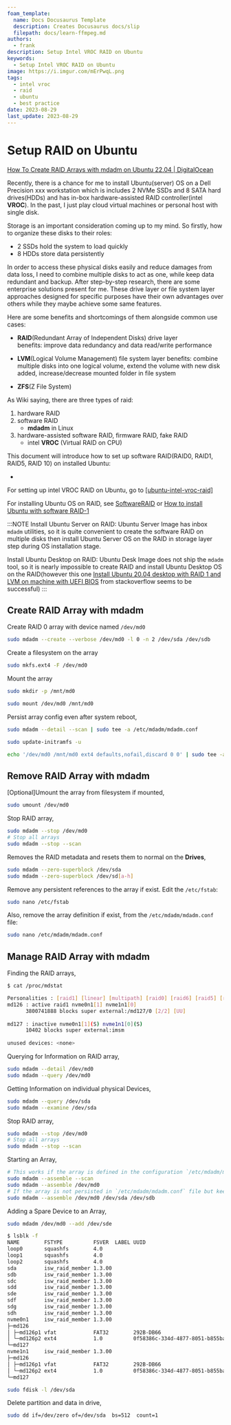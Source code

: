 ```yaml
---
foam_template:
  name: Docs Docusaurus Template
  description: Creates Docusaurus docs/slip
  filepath: docs/learn-ffmpeg.md
authors:
  - frank
description: Setup Intel VROC RAID on Ubuntu
keywords:
  - Setup Intel VROC RAID on Ubuntu
image: https://i.imgur.com/mErPwqL.png
tags:
  - intel vroc
  - raid
  - ubuntu
  - best practice
date: 2023-08-29
last_update: 2023-08-29
---
```


# Setup RAID on Ubuntu

[How To Create RAID Arrays with mdadm on Ubuntu 22.04  | DigitalOcean](https://www.digitalocean.com/community/tutorials/how-to-create-raid-arrays-with-mdadm-on-ubuntu-22-04)

Recently, there is a chance for me to install Ubuntu(server) OS on a Dell Precision xxx workstation which is includes 2 NVMe SSDs and 8 SATA hard drives(HDDs) and has in-box hardware-assisted RAID controller(intel **VROC**). In the past, I just play cloud virtual machines or personal host with single disk.

Storage is an important consideration coming up to my mind. So firstly, how to organize these disks to their roles:

- 2 SSDs hold the system to load quickly
- 8 HDDs store data persistently

In order to access these physical disks easily and reduce damages from data loss, I need to combine multiple disks to act as one, while keep data redundant and backup. After step-by-step research, there are some enterprise solutions present for me. These drive layer or file system layer approaches designed for specific purposes have their own advantages over others while they maybe achieve some same features.

Here are some benefits and shortcomings of them alongside common use cases:

- **RAID**(Redundant Array of Independent Disks)
drive layer  
benefits: improve data redundancy and data read/write performance

- **LVM**(Logical Volume Management)
file system layer
benefits: combine multiple disks into one logical volume, extend the volume with new disk added, increase/decrease mounted folder in file system

- **ZFS**(Z File System)

As Wiki saying, there are three types of raid:

1. hardware RAID
2. software RAID
   - **mdadm** in Linux
3. hardware-assisted software RAID, firmware RAID, fake RAID
   - intel **VROC** (Virtual RAID on CPU)

This document will introduce how to set up software RAID(RAID0, RAID1, RAID5, RAID 10) on installed Ubuntu:

- 

For setting up intel VROC RAID on Ubuntu, go to [[ubuntu-intel-vroc-raid]](./ubuntu-intel-vroc-raid.md)

For installing Ubuntu OS on RAID, see [SoftwareRAID](https://help.ubuntu.com/community/Installation/SoftwareRAID) or [How to install Ubuntu with software RAID-1](https://www.servers.com/support/knowledge/linux-administration/how-to-install-ubuntu-with-software-raid-1)

:::NOTE
Install Ubuntu Server on RAID:
Ubuntu Server Image has inbox `mdadm` utilities, so it is quite convenient to create the software RAID on multiple disks then install Ubuntu Server OS on the RAID in storage layer step during OS installation stage.

Install Ubuntu Desktop on RAID:
Ubuntu Desk Image does not ship the `mdadm` tool, so it is nearly impossible to create RAID and install Ubuntu Desktop OS on the RAID(however this one [Install Ubuntu 20.04 desktop with RAID 1 and LVM on machine with UEFI BIOS](https://askubuntu.com/questions/1299978/install-ubuntu-20-04-desktop-with-raid-1-and-lvm-on-machine-with-uefi-bios) from stackoverflow seems to be successful)
:::

## Create RAID Array with mdadm

Create RAID 0 array with device named `/dev/md0`

```sh
sudo mdadm --create --verbose /dev/md0 -l 0 -n 2 /dev/sda /dev/sdb
```

Create a filesystem on the array

```sh
sudo mkfs.ext4 -F /dev/md0
```

Mount the array

```sh
sudo mkdir -p /mnt/md0
```

```sh
sudo mount /dev/md0 /mnt/md0
```

Persist array config even after system reboot,

```sh
sudo mdadm --detail --scan | sudo tee -a /etc/mdadm/mdadm.conf
```

```sh
sudo update-initramfs -u
```

```sh
echo '/dev/md0 /mnt/md0 ext4 defaults,nofail,discard 0 0' | sudo tee -a /etc/fstab
```

## Remove RAID Array with mdadm

[Optional]Umount the array from filesystem if mounted,

```sh
sudo umount /dev/md0
```

Stop RAID array,

```sh
sudo mdadm --stop /dev/md0
# Stop all arrays
sudo mdadm --stop --scan
```

Removes the RAID metadata and resets them to normal on the **Drives**,

```sh
sudo mdadm --zero-superblock /dev/sda
sudo mdadm --zero-superblock /dev/sd[a-h]
```

Remove any persistent references to the array if exist. Edit the `/etc/fstab`:

```sh title="/etc/fstab"
sudo nano /etc/fstab
```

Also, remove the array definition if exist, from the `/etc/mdadm/mdadm.conf` file:

```sh title="/etc/mdadm/mdadm.conf"
sudo nano /etc/mdadm/mdadm.conf
```

## Manage RAID Array with mdadm

Finding the RAID arrays,

```sh
$ cat /proc/mdstat

Personalities : [raid1] [linear] [multipath] [raid0] [raid6] [raid5] [raid4] [raid10] 
md126 : active raid1 nvme0n1[1] nvme1n1[0]
      3800741888 blocks super external:/md127/0 [2/2] [UU]
      
md127 : inactive nvme0n1[1](S) nvme1n1[0](S)
      10402 blocks super external:imsm
       
unused devices: <none>
```

Querying for Information on RAID array,

```sh
sudo mdadm --detail /dev/md0
sudo mdadm --query /dev/md0
```

Getting Information on individual physical Devices,

```sh
sudo mdadm --query /dev/sda
sudo mdadm --examine /dev/sda
```

Stop RAID array,

```sh
sudo mdadm --stop /dev/md0
# Stop all arrays
sudo mdadm --stop --scan
```

Starting an Array,

```sh
# This works if the array is defined in the configuration `/etc/mdadm/mdadm.conf` file.
sudo mdadm --assemble --scan
sudo mdadm --assemble /dev/md0
# If the array is not persisted in `/etc/mdadm/mdadm.conf` file but keeping RAID metadata
sudo mdadm --assemble /dev/md0 /dev/sda /dev/sdb
```

Adding a Spare Device to an Array,

```sh
sudo mdadm /dev/md0 --add /dev/sde
```

```sh
$ lsblk -f
NAME        FSTYPE          FSVER  LABEL UUID                                 FSAVAIL FSUSE% MOUNTPOINTS
loop0       squashfs        4.0                                                     0   100% /snap/core20/1974
loop1       squashfs        4.0                                                     0   100% /snap/lxd/24322
loop2       squashfs        4.0                                                     0   100% /snap/snapd/19457
sda         isw_raid_member 1.3.00                                                           
sdb         isw_raid_member 1.3.00                                                           
sdc         isw_raid_member 1.3.00                                                           
sdd         isw_raid_member 1.3.00                                                           
sde         isw_raid_member 1.3.00                                                           
sdf         isw_raid_member 1.3.00                                                           
sdg         isw_raid_member 1.3.00                                                           
sdh         isw_raid_member 1.3.00                                                           
nvme0n1     isw_raid_member 1.3.00                                                           
├─md126                                                                                      
│ ├─md126p1 vfat            FAT32        292B-DB66                                 1G     1% /boot/efi
│ └─md126p2 ext4            1.0          0f58386c-334d-4877-8051-b855bae37fb0    3.3T     0% /
└─md127                                                                                      
nvme1n1     isw_raid_member 1.3.00                                                           
├─md126                                                                                      
│ ├─md126p1 vfat            FAT32        292B-DB66                                 1G     1% /boot/efi
│ └─md126p2 ext4            1.0          0f58386c-334d-4877-8051-b855bae37fb0    3.3T     0% /
└─md127                         
```

```sh
sudo fdisk -l /dev/sda
```

Delete partition and data in drive,

```sh
sudo dd if=/dev/zero of=/dev/sda  bs=512  count=1
```
